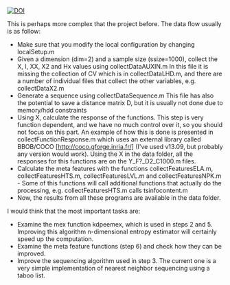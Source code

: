 [![DOI](https://zenodo.org/badge/211941225.svg)](https://zenodo.org/badge/latestdoi/211941225)


This is perhaps more complex that the project before. The data flow usually is as follow:

- Make sure that you modify the local configuration by changing localSetup.m
- Given a dimension (dim=2) and a sample size (ssize=1000), collect the X, I, XX, X2 and Hx values using collectDataAUXIN.m 
    In this file it is missing the collection of CV which is in collectDataLHD.m, 
    and there are a number of individual files that collect the other variables, e.g. collectDataX2.m
- Generate a sequence using collectDataSequence.m 
    This file has also the potential to save a distance matrix D, but it is usually not done due to memory/hdd constraints
- Using X, calculate the response of the functions. 
    This step is very function dependent, and we have no much control over it, 
    so you should not focus on this part. An example of how this is done is presented in collectFunctionResponse.m 
    which uses an external library called BBOB/COCO [http://coco.gforge.inria.fr/] 
    (I've used v13.09, but probably any version would work). 
    Using the X in the data folder, all the responses for this functions are on the Y_F?_D2_C1000.m files.
- Calculate the meta features with the functions collectFeaturesELA.m, collectFeaturesHTS.m, 
    collectFeaturesLVL.m and collectFeaturesNPK.m - Some of this functions will call additional functions that actually do the processing, 
    e.g. collectFeaturesHTS.m calls tsinfocontent.m
- Now, the results from all these programs are available in the data folder. 


I would think that the most important tasks are:

- Examine the mex function kdpeemex, which is used in steps 2 and 5. 
    Improving this algorithm n-dimensional entropy estimator will certainly speed up the computation.
- Examine the meta feature functions (step 6) and check how they can be improved.
- Improve the sequencing algorithm used in step 3. The current one is a very simple implementation of 
    nearest neighbor sequencing using a taboo list.
